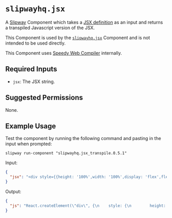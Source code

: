 # `slipwayhq.jsx`

A [Slipway](https://slipway.co/) Component which takes a [JSX definition](https://og-playground.vercel.app/)
as an input and returns a transpiled Javascript version of the JSX.

This Component is used by the [`slipwayhq.jsx`](https://github.com/slipwayhq/slipway_jsx) Component and
is not intended to be used directly.

This Component uses [Speedy Web Compiler](https://swc.rs/) internally.

## Required Inputs

- `jsx`: The JSX string.

## Suggested Permissions

None.

## Example Usage

Test the component by running the following command and pasting in the input when prompted:
```
slipway run-component "slipwayhq.jsx_transpile.0.5.1"
```

Input:
```json
{
  "jsx": "<div style={{height: '100%',width: '100%',display: 'flex',flexDirection: 'column',alignItems: 'center',justifyContent: 'center',backgroundColor: '#fff',fontSize: 32,fontWeight: 600}}><svg width=\"75\" viewBox=\"0 0 75 65\" fill=\"#000\" style={{ margin: '0 75px' }}><path d=\"M37.59.25l36.95 64H.64l36.95-64z\"></path></svg><div style={{ marginTop: 40 }}>{data.text}</div></div>"
}
```

Output:
```json
{
  "js": "React.createElement(\"div\", {\n    style: {\n        height: '100%',\n        width: '100%',\n        display: 'flex',\n        flexDirection: 'column',\n        alignItems: 'center',\n        justifyContent: 'center',\n        backgroundColor: '#fff',\n        fontSize: 32,\n        fontWeight: 600\n    }\n}, React.createElement(\"svg\", {\n    width: \"75\",\n    viewBox: \"0 0 75 65\",\n    fill: \"#000\",\n    style: {\n        margin: '0 75px'\n    }\n}, React.createElement(\"path\", {\n    d: \"M37.59.25l36.95 64H.64l36.95-64z\"\n})), React.createElement(\"div\", {\n    style: {\n        marginTop: 40\n    }\n}, data.text));\n"
}
```